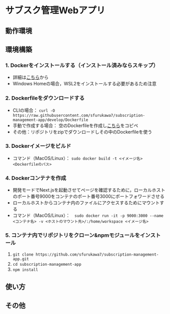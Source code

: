 # サブスク管理Webアプリ

## 動作環境

## 環境構築

### 1. Dockerをインストールする（インストール済みならスキップ）

- 詳細は[こちら](https://docs.docker.jp/engine/installation/)から
- Windows Homeの場合，WSL2をインストールする必要があるため注意

### 2. Dockerfileをダウンロードする

- CLIの場合： `curl -O https://raw.githubusercontent.com/sfurukawa7/subscription-management-app/develop/Dockerfile`
- 手動で作成する場合： 空のDockerfileを作成し[こちら](https://raw.githubusercontent.com/sfurukawa7/subscription-management-app/develop/Dockerfile)をコピペ
- その他：リポジトリをzipでダウンロードしその中のDockerfileを使う

### 3. Dockerイメージをビルド

- コマンド（MacOS/Linux）： `sudo docker build -t <イメージ名> <Dockerfileのパス>`

### 4. Dockerコンテナを作成

- 開発モードでNext.jsを起動させてページを確認するために，ローカルホストのポート番号9000をコンテナのポート番号3000にポートフォワードさせる
- ローカルホストからコンテナ内のファイルにアクセスするためにマウントする
- コマンド（MacOS/Linux）：　`sudo docker run -it -p 9000:3000 --name <コンテナ名> -v <ホストのマウント先>/:/home/workspace <イメージ名>`

### 5. コンテナ内でリポジトリをクローン&npmモジュールをインストール

1. `git clone https://github.com/sfurukawa7/subscription-management-app.git`
2. `cd subscription-management-app`
3. `npm install`

## 使い方

## その他